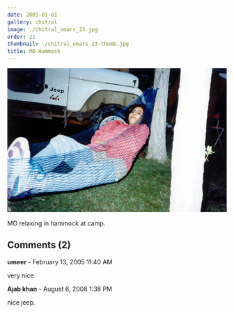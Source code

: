 ```yaml
---
date: 2003-01-01
gallery: chitral
image: ./chitral_omars_23.jpg
order: 21
thumbnail: ./chitral_omars_23-thumb.jpg
title: MO Hammock
---
```


![MO Hammock](./chitral_omars_23.jpg)

MO relaxing in hammock at camp.

<div id="comments">

## Comments (2)

<div id="comment">

**umeer** - February 13, 2005 11:40 AM

very nice

</div>

<div id="comment">

**Ajab khan** - August  6, 2008  1:38 PM

nice jeep.

</div>

</div>